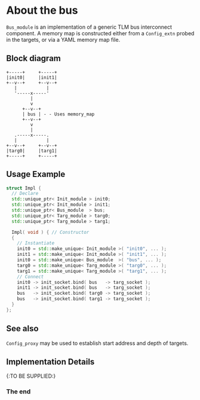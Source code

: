 About the bus
=============

`Bus_module` is an implementation of a generic TLM bus interconnect
component. A memory map is constructed either from a `Config_extn`
probed in the targets, or via a YAML memory map file.

Block diagram
-------------

```
+-----+     +-----+
|init0|     |init1|
+--v--+     +--v--+
   |           |
   '-----x-----'
         |
         v
      +--v--+
      | bus | - - Uses memory_map
      +--v--+
         v
         |
   .-----x-----.
   |           |
+--v--+     +--v--+
|targ0|     |targ1|
+-----+     +-----+
```

Usage Example
-------------

```cpp
struct Impl {
  // Declare
  std::unique_ptr< Init_module > init0;
  std::unique_ptr< Init_module > init1;
  std::unique_ptr< Bus_module  > bus;
  std::unique_ptr< Targ_module > targ0;
  std::unique_ptr< Targ_module > targ1;

  Impl( void ) { // Constructor
  {
    // Instantiate
    init0 = std::make_unique< Init_module >( "init0", ... );
    init1 = std::make_unique< Init_module >( "init1", ... );
    init0 = std::make_unique< Bus_module  >( "bus", ... );
    targ0 = std::make_unique< Targ_module >( "targ0", ... );
    targ1 = std::make_unique< Targ_module >( "targ1", ... );
    // Connect
    init0 -> init_socket.bind( bus   -> targ_socket );
    init1 -> init_socket.bind( bus   -> targ_socket );
    bus   -> init_socket.bind( targ0 -> targ_socket );
    bus   -> init_socket.bind( targ1 -> targ_socket );
  }
};
```

See also
--------

`Config_proxy` may be used to establish start address and depth of targets.

Implementation Details
----------------------

{:TO BE SUPPLIED:}

### The end
